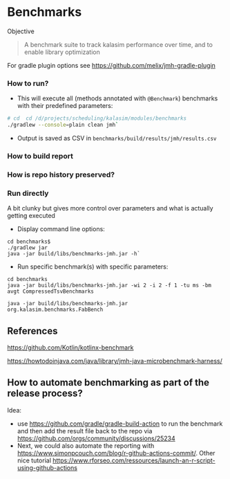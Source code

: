# Benchmarks

Objective
> A benchmark suite to track kalasim performance over time, and to enable library optimization

For gradle plugin options see https://github.com/melix/jmh-gradle-plugin


### How to run?

* This will execute all (methods annotated with `@Benchmark`) benchmarks with their predefined parameters:

```bash
# cd  cd /d/projects/scheduling/kalasim/modules/benchmarks
./gradlew --console=plain clean jmh`
```

* Output is saved as CSV in `benchmarks/build/results/jmh/results.csv`

### How to build report


### How is repo history preserved?

### Run directly

A bit clunky but gives more control over parameters and what is actually getting executed 

* Display command line options:
```
cd benchmarks$
./gradlew jar
java -jar build/libs/benchmarks-jmh.jar -h`
```

* Run specific benchmark(s) with specific parameters: 
```
cd benchmarks
java -jar build/libs/benchmarks-jmh.jar -wi 2 -i 2 -f 1 -tu ms -bm avgt CompressedTsvBenchmarks

java -jar build/libs/benchmarks-jmh.jar  org.kalasim.benchmarks.FabBench
```

## References

https://github.com/Kotlin/kotlinx-benchmark

https://howtodoinjava.com/java/library/jmh-java-microbenchmark-harness/

## How to automate benchmarking as part of the release process?

Idea: 
* use https://github.com/gradle/gradle-build-action to run the benchmark and then add the result file back to the repo via https://github.com/orgs/community/discussions/25234
* Next, we could also automate the reporting with https://www.simonpcouch.com/blog/r-github-actions-commit/. Other nice tutorial https://www.rforseo.com/ressources/launch-an-r-script-using-github-actions